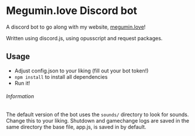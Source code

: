 # Megumin.love Discord bot
A discord bot to go along with my website, [megumin.love](https://megumin.love)!

Written using discord.js, using opusscript and request packages.

## Usage
- Adjust config.json to your liking (fill out your bot token!)
- ``npm install`` to install all dependencies
- Run it!

###### Information
The default version of the bot uses the ``sounds/`` directory to look for sounds. Change this to your liking.
Shutdown and gamechange logs are saved in the same directory the base file, app.js, is saved in by default.
